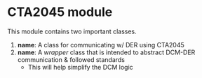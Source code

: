 # CTA2045 module

This module contains two important classes. 
1. __name__: A class for communicating w/ DER using CTA2045
2. __name__: A _wrapper_ class that is intended to abstract DCM-DER communication & followed standards
    * This will help simplify the DCM logic